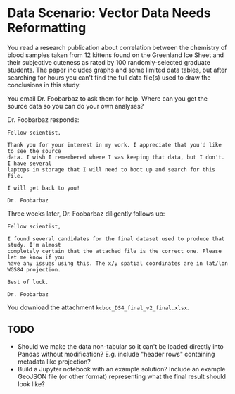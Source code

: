# Data Scenario: Vector Data Needs Reformatting

You read a research publication about correlation between the chemistry of blood samples
taken from 12 kittens found on the Greenland Ice Sheet and their subjective cuteness as
rated by 100 randomly-selected graduate students. The paper includes graphs and some
limited data tables, but after searching for hours you can't find the full data file(s)
used to draw the conclusions in this study.

You email Dr. Foobarbaz to ask them for help. Where can you get the source data so you
can do your own analyses?

Dr. Foobarbaz responds:

```text
Fellow scientist,

Thank you for your interest in my work. I appreciate that you'd like to see the source
data. I wish I remembered where I was keeping that data, but I don't. I have several
laptops in storage that I will need to boot up and search for this file.

I will get back to you!

Dr. Foobarbaz
```

Three weeks later, Dr. Foobarbaz diligently follows up:

```text
Fellow scientist,

I found several candidates for the final dataset used to produce that study. I'm almost
completely certain that the attached file is the correct one. Please let me know if you
have any issues using this. The x/y spatial coordinates are in lat/lon WGS84 projection.

Best of luck.

Dr. Foobarbaz
```

You download the attachment `kcbcc_DS4_final_v2_final.xlsx`.


## TODO

* Should we make the data non-tabular so it can't be loaded directly into Pandas without
  modification? E.g. include "header rows" containing metadata like projection?
* Build a Jupyter notebook with an example solution? Include an example GeoJSON file (or
  other format) representing what the final result should look like?
